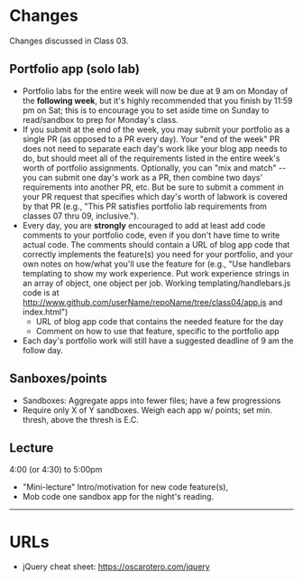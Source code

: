 # Changes
Changes discussed in Class 03.

## Portfolio app (solo lab)
- Portfolio labs for the entire week will now be due at 9 am on Monday of the **following week**, but it's highly recommended that you finish by 11:59 pm on Sat; this is to encourage you to set aside time on Sunday to read/sandbox to prep for Monday's class.
- If you submit at the end of the week, you may submit your portfolio as a single PR (as opposed to a PR every day). Your "end of the week" PR does not need to separate each day's work like your blog app needs to do, but should meet all of the requirements listed in the entire week's worth of portfolio assignments. Optionally, you can "mix and match" -- you can submit one day's work as a PR, then combine two days' requirements into another PR, etc. But be sure to submit a comment in your PR request that specifies which day's worth of labwork is covered by that PR (e.g., "This PR satisfies portfolio lab requirements from classes 07 thru 09, inclusive.").
- Every day, you are **strongly** encouraged to add at least add code comments to your portfolio code, even if you don't have time to write actual code. The comments should contain a URL of blog app code that correctly implements the feature(s) you need for your portfolio, and your own notes on how/what you'll use the feature for (e.g., "Use handlebars templating to show my work experience. Put work experience strings in an array of object, one object per job. Working templating/handlebars.js code is at http://www.github.com/userName/repoName/tree/class04/app.js and index.html")
  - URL of blog app code that contains the needed feature for the day
  - Comment on how to use that feature, specific to the portfolio app
- Each day's portfolio work will still have a suggested deadline of 9 am the follow day.

## Sanboxes/points
- Sandboxes: Aggregate apps into fewer files; have a few progressions
- Require only X of Y sandboxes. Weigh each app w/ points; set min. thresh, above the thresh is E.C.

## Lecture
4:00 (or 4:30) to 5:00pm
- "Mini-lecture" Intro/motivation for new code feature(s),
- Mob code one sandbox app for the night's reading.

---
# URLs
- jQuery cheat sheet: https://oscarotero.com/jquery

